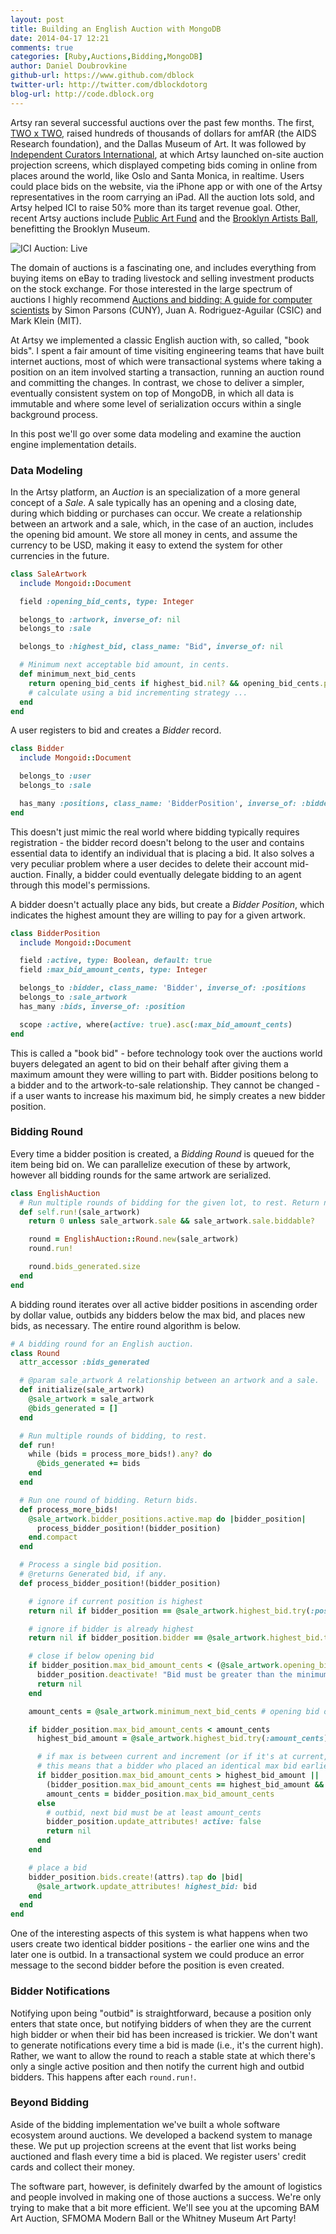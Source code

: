 ```yaml
---
layout: post
title: Building an English Auction with MongoDB
date: 2014-04-17 12:21
comments: true
categories: [Ruby,Auctions,Bidding,MongoDB]
author: Daniel Doubrovkine
github-url: https://www.github.com/dblock
twitter-url: http://twitter.com/dblockdotorg
blog-url: http://code.dblock.org
---
```


Artsy ran several successful auctions over the past few months. The first, [TWO x TWO](https://artsy.net/feature/two-x-two), raised hundreds of thousands of dollars for amfAR (the AIDS Research foundation), and the Dallas Museum of Art. It was followed by [Independent Curators International](https://artsy.net/feature/ici-benefit-auction), at which Artsy launched on-site auction projection screens, which displayed competing bids coming in online from places around the world, like Oslo and Santa Monica, in realtime. Users could place bids on the website, via the iPhone app or with one of the Artsy representatives in the room carrying an iPad.  All the auction lots sold, and Artsy helped ICI to raise 50% more than its target revenue goal. Other, recent Artsy auctions include [Public Art Fund](https://artsy.net/feature/public-art-fund-2014-spring-benefit) and the [Brooklyn Artists Ball](https://artsy.net/feature/brooklyn-artists-ball), benefitting the Brooklyn Museum.

![ICI Auction: Live](/images/2014-04-17-implementing-bidding-in-an-english-auction-with-mongodb/ici-live-auction.jpg)

The domain of auctions is a fascinating one, and includes everything from buying items on eBay to trading livestock and selling investment products on the stock exchange. For those interested in the large spectrum of auctions I highly recommend [Auctions and bidding: A guide for computer
scientists](http://www.sci.brooklyn.cuny.edu/~parsons/projects/mech-design/publications/bluffers-final.pdf) by Simon Parsons (CUNY), Juan A. Rodriguez-Aguilar (CSIC) and Mark Klein (MIT).

At Artsy we implemented a classic English auction with, so called, "book bids". I spent a fair amount of time visiting engineering teams that have built internet auctions, most of which were transactional systems where taking a position on an item involved starting a transaction, running an auction round and committing the changes. In contrast, we chose to deliver a simpler, eventually consistent system on top of MongoDB, in which all data is immutable and where some level of serialization occurs within a single background process.

In this post we'll go over some data modeling and examine the auction engine implementation details.

<!-- more -->

### Data Modeling

In the Artsy platform, an *Auction* is an specialization of a more general concept of a *Sale*. A sale typically has an opening and a closing date, during which bidding or purchases can occur. We create a relationship between an artwork and a sale, which, in the case of an auction, includes the opening bid amount. We store all money in cents, and assume the currency to be USD, making it easy to extend the system for other currencies in the future.

``` ruby
class SaleArtwork
  include Mongoid::Document

  field :opening_bid_cents, type: Integer

  belongs_to :artwork, inverse_of: nil
  belongs_to :sale

  belongs_to :highest_bid, class_name: "Bid", inverse_of: nil

  # Minimum next acceptable bid amount, in cents.
  def minimum_next_bid_cents
    return opening_bid_cents if highest_bid.nil? && opening_bid_cents.present?
    # calculate using a bid incrementing strategy ...
  end
end
```

A user registers to bid and creates a *Bidder* record.

``` ruby
class Bidder
  include Mongoid::Document

  belongs_to :user
  belongs_to :sale

  has_many :positions, class_name: 'BidderPosition', inverse_of: :bidder
end
```

This doesn't just mimic the real world where bidding typically requires registration - the bidder record doesn't belong to the user and contains essential data to identify an individual that is placing a bid. It also solves a very peculiar problem where a user decides to delete their account mid-auction. Finally, a bidder could eventually delegate bidding to an agent through this model's permissions.

A bidder doesn't actually place any bids, but create a *Bidder Position*, which indicates the highest amount they are willing to pay for a given artwork.

``` ruby
class BidderPosition
  include Mongoid::Document

  field :active, type: Boolean, default: true
  field :max_bid_amount_cents, type: Integer

  belongs_to :bidder, class_name: 'Bidder', inverse_of: :positions
  belongs_to :sale_artwork
  has_many :bids, inverse_of: :position

  scope :active, where(active: true).asc(:max_bid_amount_cents)
end
```

This is called a "book bid" - before technology took over the auctions world buyers delegated an agent to bid on their behalf after giving them a maximum amount they were willing to part with. Bidder positions belong to a bidder and to the artwork-to-sale relationship. They cannot be changed - if a user wants to increase his maximum bid, he simply creates a new bidder position.

### Bidding Round

Every time a bidder position is created, a *Bidding Round* is queued for the item being bid on. We can parallelize execution of these by artwork, however all bidding rounds for the same artwork are serialized.

``` ruby
class EnglishAuction
  # Run multiple rounds of bidding for the given lot, to rest. Return number of bids generated.
  def self.run!(sale_artwork)
    return 0 unless sale_artwork.sale && sale_artwork.sale.biddable?

    round = EnglishAuction::Round.new(sale_artwork)
    round.run!

    round.bids_generated.size
  end
end
```

A bidding round iterates over all active bidder positions in ascending order by dollar value, outbids any bidders below the max bid, and places new bids, as necessary. The entire round algorithm is below.

``` ruby
# A bidding round for an English auction.
class Round
  attr_accessor :bids_generated

  # @param sale_artwork A relationship between an artwork and a sale.
  def initialize(sale_artwork)
    @sale_artwork = sale_artwork
    @bids_generated = []
  end

  # Run multiple rounds of bidding, to rest.
  def run!
    while (bids = process_more_bids!).any? do
      @bids_generated += bids
    end
  end

  # Run one round of bidding. Return bids.
  def process_more_bids!
    @sale_artwork.bidder_positions.active.map do |bidder_position|
      process_bidder_position!(bidder_position)
    end.compact
  end

  # Process a single bid position.
  # @returns Generated bid, if any.
  def process_bidder_position!(bidder_position)

    # ignore if current position is highest
    return nil if bidder_position == @sale_artwork.highest_bid.try(:position)

    # ignore if bidder is already highest
    return nil if bidder_position.bidder == @sale_artwork.highest_bid.try(:position).try(:bidder)

    # close if below opening bid
    if bidder_position.max_bid_amount_cents < (@sale_artwork.opening_bid_cents || 1)
      bidder_position.deactivate! "Bid must be greater than the minimum bid of #{@sale_artwork.opening_bid_cents}."
      return nil
    end

    amount_cents = @sale_artwork.minimum_next_bid_cents # opening bid or an increment thereafter

    if bidder_position.max_bid_amount_cents < amount_cents
      highest_bid_amount = @sale_artwork.highest_bid.try(:amount_cents) || 0

      # if max is between current and increment (or if it's at current, but earlier), bid max anyway
      # this means that a bidder who placed an identical max bid earlier becomes the highest bidder
      if bidder_position.max_bid_amount_cents > highest_bid_amount ||
        (bidder_position.max_bid_amount_cents == highest_bid_amount && bidder_position.id < @sale_artwork.highest_bid.position.id)
        amount_cents = bidder_position.max_bid_amount_cents
      else
        # outbid, next bid must be at least amount_cents
        bidder_position.update_attributes! active: false
        return nil
      end
    end

    # place a bid
    bidder_position.bids.create!(attrs).tap do |bid|
      @sale_artwork.update_attributes! highest_bid: bid
    end
  end
end
```

One of the interesting aspects of this system is what happens when two users create two identical bidder positions - the earlier one wins and the later one is outbid. In a transactional system we could produce an error message to the second bidder before the position is even created.

### Bidder Notifications

Notifying upon being "outbid" is straightforward, because a position only enters that state once, but notifying bidders of when they are the current high bidder or when their bid has been increased is trickier. We don't want to generate notifications every time a bid is made (i.e., it's the current high). Rather, we want to allow the round to reach a stable state at which there's only a single active position and then notify the current high and outbid bidders. This happens after each `round.run!`.

### Beyond Bidding

Aside of the bidding implementation we've built a whole software ecosystem around auctions. We developed a backend system to manage these. We put up projection screens at the event that list works being auctioned and flash every time a bid is placed. We register users' credit cards and collect their money.

The software part, however, is definitely dwarfed by the amount of logistics and people involved in making one of those auctions a success. We're only trying to make that a bit more efficient. We'll see you at the upcoming BAM Art Auction, SFMOMA Modern Ball or the Whitney Museum Art Party!
